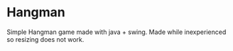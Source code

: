 # Hangman
 Simple Hangman game made with java + swing. Made while inexperienced so resizing does not work.
